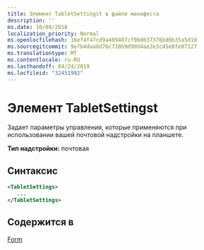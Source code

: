 ```yaml
---
title: Элемент TabletSettingst в файле манифеста
description: ''
ms.date: 10/09/2018
localization_priority: Normal
ms.openlocfilehash: 16ef4f47cd9a499407cf9b8637376bd0b35a5d10
ms.sourcegitcommit: 9e7b4daa8d76c710b9d9dd4ae2e3c45e8fe07127
ms.translationtype: MT
ms.contentlocale: ru-RU
ms.lasthandoff: 04/24/2019
ms.locfileid: "32451992"
---
```

# <a name="tabletsettings-element"></a>Элемент TabletSettingst

Задает параметры управления, которые применяются при использовании вашей почтовой надстройки на планшете.

**Тип надстройки:** почтовая

## <a name="syntax"></a>Синтаксис

```XML
<TabletSettings>
   ...
</TabletSettings>
```

## <a name="contained-in"></a>Содержится в

[Form](form.md)

